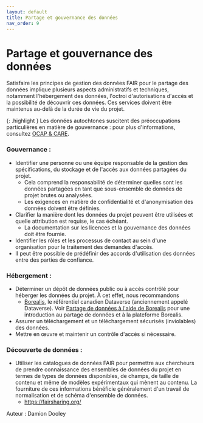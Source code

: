```yaml
---
layout: default
title: Partage et gouvernance des données
nav_order: 9
---
```


# Partage et gouvernance des données

Satisfaire les principes de gestion des données FAIR pour le partage des données implique plusieurs aspects administratifs et techniques, notamment l'hébergement des données, l'octroi d'autorisations d'accès et la possibilité de découvrir ces données. Ces services doivent être maintenus au-delà de la durée de vie du projet.

{: .highlight }
Les données autochtones suscitent des préoccupations particulières en matière de gouvernance : pour plus d'informations, consultez [OCAP & CARE](https://climatesmartagcollab.github.io/Documentation-fr/ocapcare.html).

### Gouvernance :

* Identifier une personne ou une équipe responsable de la gestion des spécifications, du stockage et de l'accès aux données partagées du projet.
	* Cela comprend la responsabilité de déterminer quelles sont les données partagées en tant que sous-ensemble de données de projet brutes ou analysées.
	* Les exigences en matière de confidentialité et d'anonymisation des données doivent être définies.
* Clarifier la manière dont les données du projet peuvent être utilisées et quelle attribution est requise, le cas échéant.
	* La documentation sur les licences et la gouvernance des données doit être fournie.
* Identifier les rôles et les processus de contact au sein d'une organisation pour le traitement des demandes d'accès.
* Il peut être possible de prédéfinir des accords d'utilisation des données entre des parties de confiance.

### Hébergement :

* Déterminer un dépôt de données public ou à accès contrôlé pour héberger les données du projet. À cet effet, nous recommandons
	* [Borealis](https://borealisdata.ca/), le référentiel canadien Dataverse (anciennement appelé Dataverse). Voir [Partage de données à l'aide de Borealis](https://learn.scholarsportal.info/modules/portage/dataverse-101-module-1/) pour une introduction au partage de données et à la plateforme Borealis.
* Assurer un téléchargement et un téléchargement sécurisés (inviolables) des données.
* Mettre en œuvre et maintenir un contrôle d'accès si nécessaire.

### Découverte de données :

* Utiliser les catalogues de données FAIR pour permettre aux chercheurs de prendre connaissance des ensembles de données du projet en termes de types de données disponibles, de champs, de taille de contenu et même de modèles expérimentaux qui mènent au contenu. La fourniture de ces informations bénéficie généralement d'un travail de normalisation et de schéma d'ensemble de données.
	* https://fairsharing.org/

Auteur : Damion Dooley
